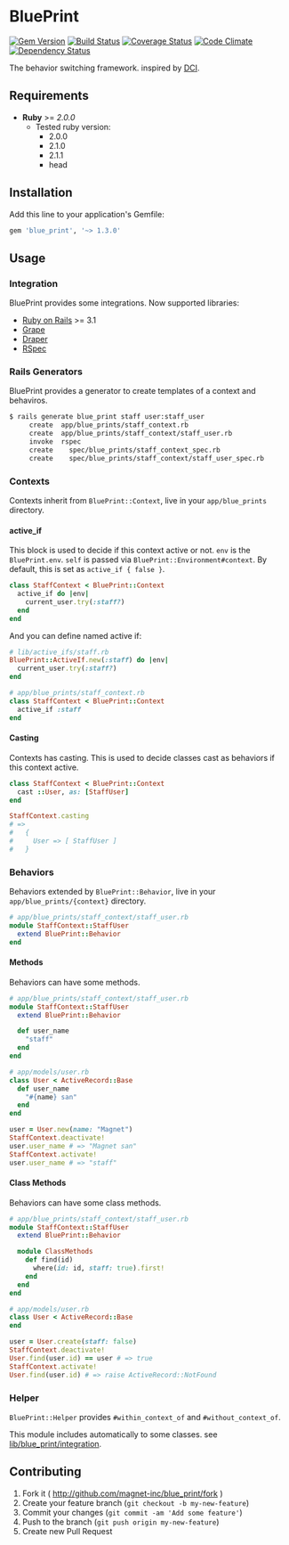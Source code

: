 # BluePrint

[![Gem Version](https://badge.fury.io/rb/blue_print.png)](http://badge.fury.io/rb/blue_print)
[![Build Status](https://travis-ci.org/magnet-inc/blue_print.png?branch=master)](https://travis-ci.org/magnet-inc/blue_print)
[![Coverage Status](https://coveralls.io/repos/magnet-inc/blue_print/badge.png)](https://coveralls.io/r/magnet-inc/blue_print)
[![Code Climate](https://codeclimate.com/github/magnet-inc/blue_print.png)](https://codeclimate.com/github/magnet-inc/blue_print)
[![Dependency Status](https://gemnasium.com/magnet-inc/blue_print.svg)](https://gemnasium.com/magnet-inc/blue_print)

The behavior switching framework. inspired by [DCI](http://en.wikipedia.org/wiki/Data,_context_and_interaction).

## Requirements

- __Ruby__ >= _2.0.0_
  - Tested ruby version:
    - 2.0.0
    - 2.1.0
    - 2.1.1
    - head

## Installation

Add this line to your application's Gemfile:

```ruby
gem 'blue_print', '~> 1.3.0'
```

## Usage

### Integration

BluePrint provides some integrations. Now supported libraries:

- [Ruby on Rails](http://rubyonrails.org/) >= 3.1
- [Grape](http://intridea.github.io/grape/)
- [Draper](https://github.com/drapergem/draper)
- [RSpec](https://github.com/rspec)

### Rails Generators

BluePrint provides a generator to create templates of a context and behaviros.

```bash
$ rails generate blue_print staff user:staff_user
     create  app/blue_prints/staff_context.rb
     create  app/blue_prints/staff_context/staff_user.rb
     invoke  rspec
     create    spec/blue_prints/staff_context_spec.rb
     create    spec/blue_prints/staff_context/staff_user_spec.rb
```

### Contexts

Contexts inherit from `BluePrint::Context`, live in your `app/blue_prints` directory.

#### active_if

This block is used to decide if this context active or not. `env` is the `BluePrint.env`. `self` is passed via `BluePrint::Environment#context`. By default, this is set as `active_if { false }`.

```ruby
class StaffContext < BluePrint::Context
  active_if do |env|
    current_user.try(:staff?)
  end
end
```

And you can define named active if:

```ruby
# lib/active_ifs/staff.rb
BluePrint::ActiveIf.new(:staff) do |env|
  current_user.try(:staff?)
end

# app/blue_prints/staff_context.rb
class StaffContext < BluePrint::Context
  active_if :staff
end
```

#### Casting

Contexts has casting. This is used to decide classes cast as behaviors if this context active.

```ruby
class StaffContext < BluePrint::Context
  cast ::User, as: [StaffUser]
end

StaffContext.casting
# =>
#   {
#     User => [ StaffUser ]
#   }
```

### Behaviors

Behaviors extended by `BluePrint::Behavior`, live in your `app/blue_prints/{context}` directory.

```ruby
# app/blue_prints/staff_context/staff_user.rb
module StaffContext::StaffUser
  extend BluePrint::Behavior
end
```

#### Methods

Behaviors can have some methods.

```ruby
# app/blue_prints/staff_context/staff_user.rb
module StaffContext::StaffUser
  extend BluePrint::Behavior

  def user_name
    "staff"
  end
end

# app/models/user.rb
class User < ActiveRecord::Base
  def user_name
    "#{name} san"
  end
end

user = User.new(name: "Magnet")
StaffContext.deactivate!
user.user_name # => "Magnet san"
StaffContext.activate!
user.user_name # => "staff"
```

#### Class Methods

Behaviors can have some class methods.

```ruby
# app/blue_prints/staff_context/staff_user.rb
module StaffContext::StaffUser
  extend BluePrint::Behavior

  module ClassMethods
    def find(id)
      where(id: id, staff: true).first!
    end
  end
end

# app/models/user.rb
class User < ActiveRecord::Base
end

user = User.create(staff: false)
StaffContext.deactivate!
User.find(user.id) == user # => true
StaffContext.activate!
User.find(user.id) # => raise ActiveRecord::NotFound
```

### Helper

`BluePrint::Helper` provides `#within_context_of` and `#without_context_of`.

This module includes automatically to some classes. see [lib/blue_print/integration](https://github.com/magnet-inc/blue_print/tree/master/lib/blue_print/integration).

## Contributing

1. Fork it ( http://github.com/magnet-inc/blue_print/fork )
2. Create your feature branch (`git checkout -b my-new-feature`)
3. Commit your changes (`git commit -am 'Add some feature'`)
4. Push to the branch (`git push origin my-new-feature`)
5. Create new Pull Request
